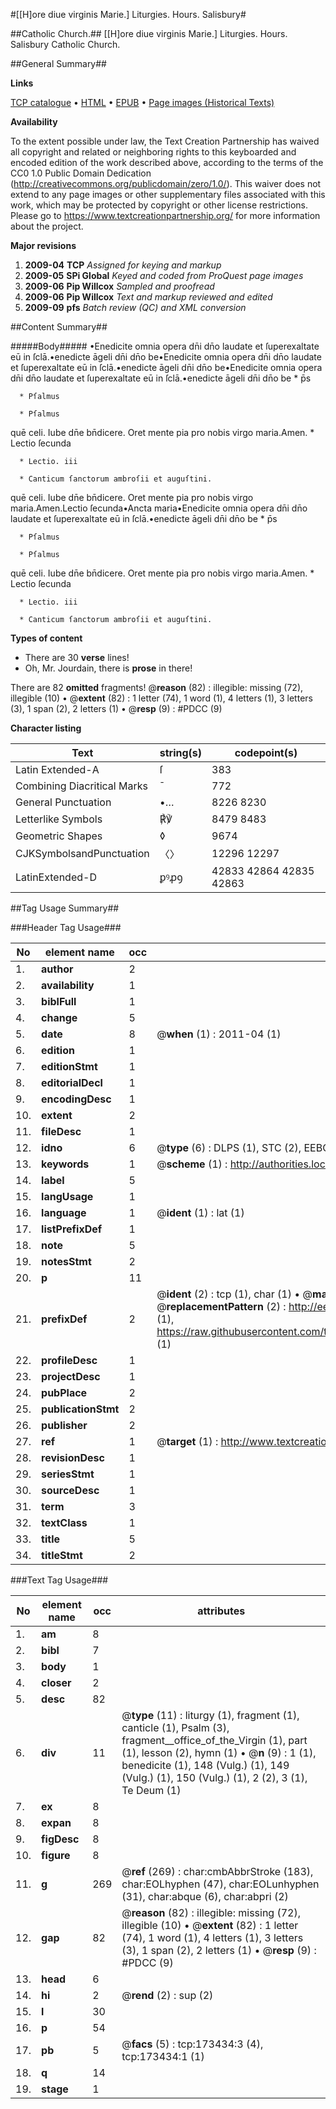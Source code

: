 #[[H]ore diue virginis Marie.] Liturgies. Hours. Salisbury#

##Catholic Church.##
[[H]ore diue virginis Marie.]
Liturgies. Hours. Salisbury
Catholic Church.

##General Summary##

**Links**

[TCP catalogue](http://www.ota.ox.ac.uk/tcp/)  • 
[HTML](http://tei.it.ox.ac.uk/tcp/Texts-HTML/free/A72/A72620.html)  • 
[EPUB](http://tei.it.ox.ac.uk/tcp/Texts-EPUB/free/A72/A72620.epub) • 
[Page images (Historical Texts)](https://historicaltexts.jisc.ac.uk/eebo-99898499e)

**Availability**

To the extent possible under law, the Text Creation Partnership has waived all copyright and related or neighboring rights to this keyboarded and encoded edition of the work described above, according to the terms of the CC0 1.0 Public Domain Dedication (http://creativecommons.org/publicdomain/zero/1.0/). This waiver does not extend to any page images or other supplementary files associated with this work, which may be protected by copyright or other license restrictions. Please go to https://www.textcreationpartnership.org/ for more information about the project.

**Major revisions**

1. __2009-04__ __TCP__ *Assigned for keying and markup*
1. __2009-05__ __SPi Global__ *Keyed and coded from ProQuest page images*
1. __2009-06__ __Pip Willcox__ *Sampled and proofread*
1. __2009-06__ __Pip Willcox__ *Text and markup reviewed and edited*
1. __2009-09__ __pfs__ *Batch review (QC) and XML conversion*

##Content Summary##

#####Body#####
•Enedicite omnia opera dn̄i dn̄o laudate et ſuperexaltate eū in ſclā.•enedicte āgeli dn̄i dn̄o be•Enedicite omnia opera dn̄i dn̄o laudate et ſuperexaltate eū in ſclā.•enedicte āgeli dn̄i dn̄o be•Enedicite omnia opera dn̄i dn̄o laudate et ſuperexaltate eū in ſclā.•enedicte āgeli dn̄i dn̄o be
      * p̄s

      * Pſalmus

      * Pſalmus
quē celi. Iube dn̄e bn̄dicere. Oret mente pia pro nobis virgo maria.Amen.
      * Lectio ſecunda

      * Lectio. iii

      * Canticum ſanctorum ambroſii et auguſtini.
quē celi. Iube dn̄e bn̄dicere. Oret mente pia pro nobis virgo maria.Amen.Lectio ſecunda•Ancta maria•Enedicite omnia opera dn̄i dn̄o laudate et ſuperexaltate eū in ſclā.•enedicte āgeli dn̄i dn̄o be
      * p̄s

      * Pſalmus

      * Pſalmus
quē celi. Iube dn̄e bn̄dicere. Oret mente pia pro nobis virgo maria.Amen.
      * Lectio ſecunda

      * Lectio. iii

      * Canticum ſanctorum ambroſii et auguſtini.

**Types of content**

  * There are 30 **verse** lines!
  * Oh, Mr. Jourdain, there is **prose** in there!

There are 82 **omitted** fragments! 
 @__reason__ (82) : illegible: missing (72), illegible (10)  •  @__extent__ (82) : 1 letter (74), 1 word (1), 4 letters (1), 3 letters (3), 1 span (2), 2 letters (1)  •  @__resp__ (9) : #PDCC (9)

**Character listing**


|Text|string(s)|codepoint(s)|
|---|---|---|
|Latin Extended-A|ſ|383|
|Combining             Diacritical Marks|̄|772|
|General Punctuation|•…|8226 8230|
|Letterlike Symbols|℟℣|8479 8483|
|Geometric Shapes|◊|9674|
|CJKSymbolsandPunctuation|〈〉|12296 12297|
|LatinExtended-D|ꝑꝰꝓꝯ|42833 42864 42835 42863|

##Tag Usage Summary##

###Header Tag Usage###

|No|element name|occ|attributes|
|---|---|---|---|
|1.|__author__|2||
|2.|__availability__|1||
|3.|__biblFull__|1||
|4.|__change__|5||
|5.|__date__|8| @__when__ (1) : 2011-04 (1)|
|6.|__edition__|1||
|7.|__editionStmt__|1||
|8.|__editorialDecl__|1||
|9.|__encodingDesc__|1||
|10.|__extent__|2||
|11.|__fileDesc__|1||
|12.|__idno__|6| @__type__ (6) : DLPS (1), STC (2), EEBO-CITATION (1), PROQUEST (1), VID (1)|
|13.|__keywords__|1| @__scheme__ (1) : http://authorities.loc.gov/ (1)|
|14.|__label__|5||
|15.|__langUsage__|1||
|16.|__language__|1| @__ident__ (1) : lat (1)|
|17.|__listPrefixDef__|1||
|18.|__note__|5||
|19.|__notesStmt__|2||
|20.|__p__|11||
|21.|__prefixDef__|2| @__ident__ (2) : tcp (1), char (1)  •  @__matchPattern__ (2) : ([0-9\-]+):([0-9IVX]+) (1), (.+) (1)  •  @__replacementPattern__ (2) : http://eebo.chadwyck.com/downloadtiff?vid=$1&page=$2 (1), https://raw.githubusercontent.com/textcreationpartnership/Texts/master/tcpchars.xml#$1 (1)|
|22.|__profileDesc__|1||
|23.|__projectDesc__|1||
|24.|__pubPlace__|2||
|25.|__publicationStmt__|2||
|26.|__publisher__|2||
|27.|__ref__|1| @__target__ (1) : http://www.textcreationpartnership.org/docs/. (1)|
|28.|__revisionDesc__|1||
|29.|__seriesStmt__|1||
|30.|__sourceDesc__|1||
|31.|__term__|3||
|32.|__textClass__|1||
|33.|__title__|5||
|34.|__titleStmt__|2||


###Text Tag Usage###

|No|element name|occ|attributes|
|---|---|---|---|
|1.|__am__|8||
|2.|__bibl__|7||
|3.|__body__|1||
|4.|__closer__|2||
|5.|__desc__|82||
|6.|__div__|11| @__type__ (11) : liturgy (1), fragment (1), canticle (1), Psalm (3), fragment__office_of_the_Virgin (1), part (1), lesson (2), hymn (1)  •  @__n__ (9) : 1 (1), benedicite (1), 148 (Vulg.) (1), 149 (Vulg.) (1), 150 (Vulg.) (1), 2 (2), 3 (1), Te Deum (1)|
|7.|__ex__|8||
|8.|__expan__|8||
|9.|__figDesc__|8||
|10.|__figure__|8||
|11.|__g__|269| @__ref__ (269) : char:cmbAbbrStroke (183), char:EOLhyphen (47), char:EOLunhyphen (31), char:abque (6), char:abpri (2)|
|12.|__gap__|82| @__reason__ (82) : illegible: missing (72), illegible (10)  •  @__extent__ (82) : 1 letter (74), 1 word (1), 4 letters (1), 3 letters (3), 1 span (2), 2 letters (1)  •  @__resp__ (9) : #PDCC (9)|
|13.|__head__|6||
|14.|__hi__|2| @__rend__ (2) : sup (2)|
|15.|__l__|30||
|16.|__p__|54||
|17.|__pb__|5| @__facs__ (5) : tcp:173434:3 (4), tcp:173434:1 (1)|
|18.|__q__|14||
|19.|__stage__|1||
